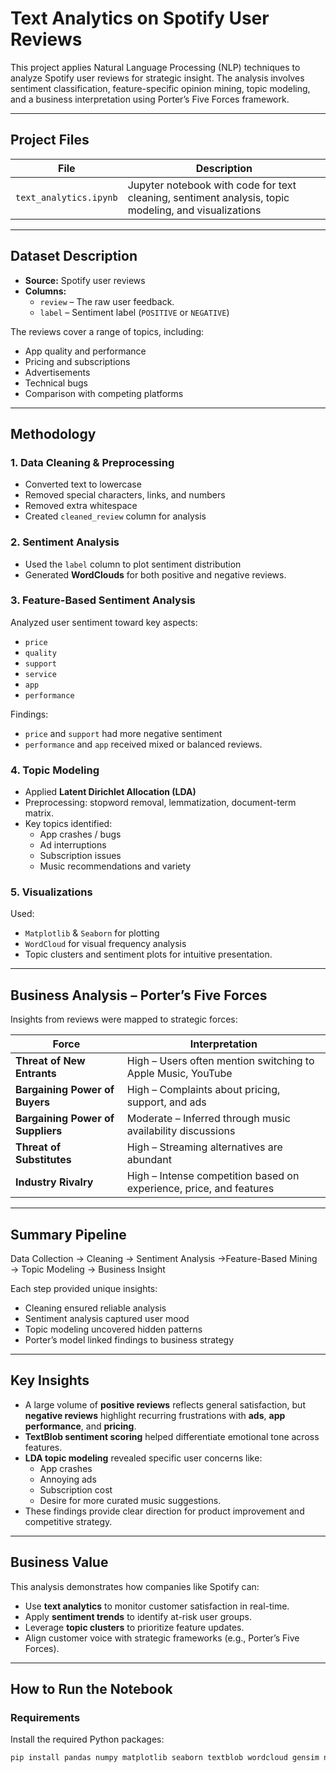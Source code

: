 # Text Analytics on Spotify User Reviews

This project applies Natural Language Processing (NLP) techniques to analyze Spotify user reviews for strategic insight. The analysis involves sentiment classification, feature-specific opinion mining, topic modeling, and a business interpretation using Porter’s Five Forces framework.

---

## Project Files

| File | Description |
|------|-------------|
| `text_analytics.ipynb` | Jupyter notebook with code for text cleaning, sentiment analysis, topic modeling, and visualizations |


---

## Dataset Description

- **Source:** Spotify user reviews
- **Columns:**
  - `review` – The raw user feedback.
  - `label` – Sentiment label (`POSITIVE` or `NEGATIVE`)

The reviews cover a range of topics, including:
- App quality and performance
- Pricing and subscriptions
- Advertisements
- Technical bugs
- Comparison with competing platforms

---

## Methodology

### 1. Data Cleaning & Preprocessing
- Converted text to lowercase
- Removed special characters, links, and numbers
- Removed extra whitespace
- Created `cleaned_review` column for analysis

### 2. Sentiment Analysis
- Used the `label` column to plot sentiment distribution
- Generated **WordClouds** for both positive and negative reviews.

### 3. Feature-Based Sentiment Analysis
Analyzed user sentiment toward key aspects:
- `price`
- `quality`
- `support`
- `service`
- `app`
- `performance`

Findings:
- `price` and `support` had more negative sentiment
- `performance` and `app` received mixed or balanced reviews.

### 4. Topic Modeling
- Applied **Latent Dirichlet Allocation (LDA)**
- Preprocessing: stopword removal, lemmatization, document-term matrix.
- Key topics identified:
  - App crashes / bugs
  - Ad interruptions
  - Subscription issues
  - Music recommendations and variety

### 5. Visualizations
Used:
- `Matplotlib` & `Seaborn` for plotting
- `WordCloud` for visual frequency analysis
- Topic clusters and sentiment plots for intuitive presentation.

---

## Business Analysis – Porter’s Five Forces

Insights from reviews were mapped to strategic forces:

| Force | Interpretation |
|-------|----------------|
| **Threat of New Entrants** | High – Users often mention switching to Apple Music, YouTube |
| **Bargaining Power of Buyers** | High – Complaints about pricing, support, and ads |
| **Bargaining Power of Suppliers** | Moderate – Inferred through music availability discussions |
| **Threat of Substitutes** | High – Streaming alternatives are abundant |
| **Industry Rivalry** | High – Intense competition based on experience, price, and features |

---

## Summary Pipeline
   Data Collection → Cleaning → Sentiment Analysis →Feature-Based Mining → Topic Modeling → Business Insight

   
Each step provided unique insights:
- Cleaning ensured reliable analysis
- Sentiment analysis captured user mood
- Topic modeling uncovered hidden patterns
- Porter’s model linked findings to business strategy

---

## Key Insights

- A large volume of **positive reviews** reflects general satisfaction, but **negative reviews** highlight recurring frustrations with **ads**, **app performance**, and **pricing**.
- **TextBlob sentiment scoring** helped differentiate emotional tone across features.
- **LDA topic modeling** revealed specific user concerns like:
  - App crashes
  - Annoying ads
  - Subscription cost
  - Desire for more curated music suggestions.
- These findings provide clear direction for product improvement and competitive strategy.

---

## Business Value

This analysis demonstrates how companies like Spotify can:
- Use **text analytics** to monitor customer satisfaction in real-time.
- Apply **sentiment trends** to identify at-risk user groups.
- Leverage **topic clusters** to prioritize feature updates.
- Align customer voice with strategic frameworks (e.g., Porter’s Five Forces).

---

## How to Run the Notebook
###  Requirements

Install the required Python packages:

```bash
pip install pandas numpy matplotlib seaborn textblob wordcloud gensim nltk

   

